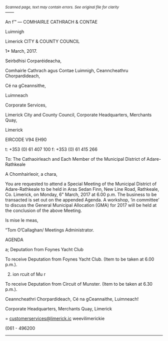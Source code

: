 *<small>Scanned page, text may contain errors. See original file for clarity</small>*  
_——_

An f™
—
COMHAIRLE
CATHRACH & CONTAE

Luimnigh

Limerick
CITY & COUNTY
COUNCIL

1* March, 2017.

Seirbdhisi Corparéideacha,

Comhairle Cathrach agus Contae Luimnigh,
Ceanncheathru Chorpardideach,

Cé na gCeannsithe,

Luimneach

Corporate Services,

Limerick City and County Council,
Corporate Headquarters,
Merchants Quay,

Limerick

EIRCODE V94 EH90

t: +353 (0) 61 407 100
f: +353 (0) 61 415 266

To: The Cathaoirleach and Each Member of the Municipal District of Adare-Rathkeale

A Chomhairleoir, a chara,

You are requested to attend a Special Meeting of the Municipal District of Adare-Rathkeale to be held in
Aras Sedan Finn, New Line Road, Rathkeale, Co. Limerick, on Monday, 6" March, 2017 at 6.00 p.m. The
business to be transacted is set out on the appended Agenda. A workshop, ‘in committee’ to discuss the
General Municipal Allocation (GMA) for 2017 will be held at the conclusion of the above Meeting.

Is mise le meas,

“Tom O’Callaghan/
Meetings Administrator.

AGENDA

a; Deputation from Foynes Yacht Club

To receive Deputation from Foynes Yacht Club. (Item to be taken at 6.00 p.m.).

2. ion rcuit of Mu r

To receive Deputation from Circuit of Munster. (Item to be taken at 6.30 p.m.).

Ceanncheathri Chorpardideach, Cé na gCeannaithe, Luimneach!

Corporate Headquarters, Merchants Quay, Limerick

= customerservices@limerick.ic
 weevilimerickie

(061 - 496200

---

